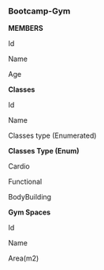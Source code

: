### Bootcamp-Gym

**MEMBERS**

Id

Name

Age

**Classes**

Id

Name

Classes type (Enumerated)

**Classes Type (Enum)**

Cardio

Functional

BodyBuilding

**Gym Spaces**

Id

Name

Area(m2)
